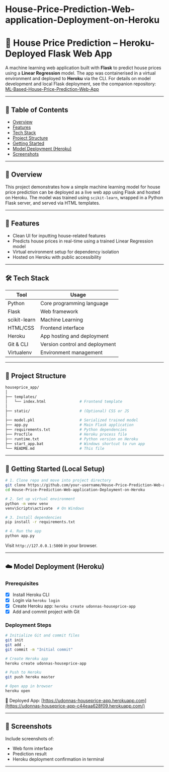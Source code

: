# House-Price-Prediction-Web-application-Deployment-on-Heroku

# 📌 House Price Prediction – Heroku-Deployed Flask Web App

A machine learning web application built with **Flask** to predict house prices using a **Linear Regression** model. The app was containerised in a virtual environment and deployed to **Heroku** via the CLI. For details on model development and local Flask deployment, see the companion repository: [ML-Based-House-Price-Prediction-Web-App](https://github.com/UdonnaM/ML-Based-House-Price-Prediction-Web-App)


---

## 📁 Table of Contents

* [Overview](#overview)
* [Features](#features)
* [Tech Stack](#tech-stack)
* [Project Structure](#project-structure)
* [Getting Started](#getting-started)
* [Model Deployment (Heroku)](#model-deployment-heroku)
* [Screenshots](#screenshots)

---

## 🧠 Overview

This project demonstrates how a simple machine learning model for house price prediction can be deployed as a live web app using Flask and hosted on Heroku. The model was trained using `scikit-learn`, wrapped in a Python Flask server, and served via HTML templates.

---

## 🚀 Features

* Clean UI for inputting house-related features
* Predicts house prices in real-time using a trained Linear Regression model
* Virtual environment setup for dependency isolation
* Hosted on Heroku with public accessibility

---

## 🛠️ Tech Stack

| Tool         | Usage                          |
| ------------ | ------------------------------ |
| Python       | Core programming language      |
| Flask        | Web framework                  |
| scikit-learn | Machine Learning               |
| HTML/CSS     | Frontend interface             |
| Heroku       | App hosting and deployment     |
| Git & CLI    | Version control and deployment |
| Virtualenv   | Environment management         |

---

## 🧱 Project Structure

```bash
houseprice_app/
│
├── templates/
│   └── index.html               # Frontend template
│
├── static/                      # (Optional) CSS or JS
│
├── model.pkl                    # Serialized trained model
├── app.py                       # Main Flask application
├── requirements.txt             # Python dependencies
├── Procfile                     # Heroku process file
├── runtime.txt                  # Python version on Heroku
├── start_app.bat                # Windows shortcut to run app
└── README.md                    # This file
```

---

## 🧪 Getting Started (Local Setup)

```bash
# 1. Clone repo and move into project directory
git clone https://github.com/your-username/House-Price-Prediction-Web-application-Deployment-on-Heroku.git
cd House-Price-Prediction-Web-application-Deployment-on-Heroku

# 2. Set up virtual environment
python -m venv venv
venv\Scripts\activate  # On Windows

# 3. Install dependencies
pip install -r requirements.txt

# 4. Run the app
python app.py
```

Visit `http://127.0.0.1:5000` in your browser.

---

## ☁️ Model Deployment (Heroku)

### Prerequisites

* [x] Install Heroku CLI
* [x] Login via `heroku login`
* [x] Create Heroku app: `heroku create udonnas-houseprice-app`
* [x] Add and commit project with Git

### Deployment Steps

```bash
# Initialize Git and commit files
git init
git add .
git commit -m "Initial commit"

# Create Heroku app
heroku create udonnas-houseprice-app

# Push to Heroku
git push heroku master

# Open app in browser
heroku open
```

🔗 Deployed App: [https://udonnas-houseprice-app.herokuapp.com](https://udonnas-houseprice-app-c44eaa628f09.herokuapp.com/)

---

## 📸 Screenshots

Include screenshots of:

* Web form interface
* Prediction result
* Heroku deployment confirmation in terminal

---
